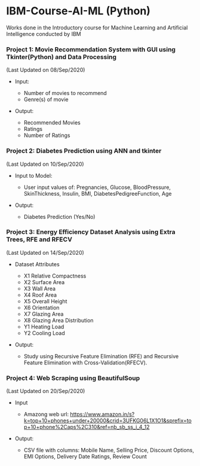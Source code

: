 # IBM-Course-AI-ML (Python)
Works done in the Introductory course for Machine Learning and Artificial Intelligence conducted by IBM


### Project 1: Movie Recommendation System with GUI using Tkinter(Python) and Data Processing 
(Last Updated on 08/Sep/2020)

* Input:
  - Number of movies to recommend
  - Genre(s) of movie

* Output:
  - Recommended Movies
  - Ratings
  - Number of Ratings

### Project 2: Diabetes Prediction using ANN and tkinter 
(Last Updated on 10/Sep/2020)

* Input to Model:
  - User input values of: Pregnancies, Glucose, BloodPressure, SkinThickness, Insulin, BMI, DiabetesPedigreeFunction, Age
  
* Output:
  - Diabetes Prediction (Yes/No)

### Project 3: Energy Efficiency Dataset Analysis using Extra Trees, RFE and RFECV 
(Last Updated on 14/Sep/2020)


* Dataset Attributes
  - X1 Relative Compactness
  - X2 Surface Area
  - X3 Wall Area
  - X4 Roof Area
  - X5 Overall Height
  - X6 Orientation
  - X7 Glazing Area
  - X8 Glazing Area Distribution
  - Y1 Heating Load
  - Y2 Cooling Load
  
* Output:
  - Study using Recursive Feature Elimination (RFE) and Recursive Feature Elimination with Cross-Validation(RFECV).
  
### Project 4: Web Scraping using BeautifulSoup
(Last Updated on 20/Sep/2020)


* Input
  - Amazong web url: https://www.amazon.in/s?k=top+10+phones+under+20000&crid=3UFKG06L1X1O1&sprefix=top+10+phone%2Caps%2C310&ref=nb_sb_ss_i_4_12
  
* Output:
  - CSV file with columns: Mobile Name, Selling Price, Discount Options, EMI Options, Delivery Date	Ratings, Review Count

